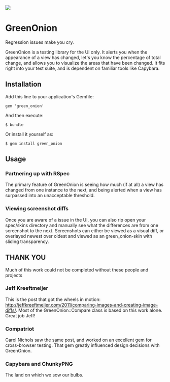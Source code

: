 
[<img src="https://secure.travis-ci.org/tomeara/green_onion.png" />](http://travis-ci.org/#!/tomeara/green_onion)

# GreenOnion

Regression issues make you cry.

GreenOnion is a testing library for the UI only. It alerts you when the appearance of a view has changed, let's you know the percentage of total change, and allows you to visualize the areas that have been changed. It fits right into your test suite, and is dependent on familiar tools like Capybara.

## Installation

Add this line to your application's Gemfile:

    gem 'green_onion'

And then execute:

    $ bundle

Or install it yourself as:

    $ gem install green_onion

## Usage

### Partnering up with RSpec

The primary feature of GreenOnion is seeing how much (if at all) a view has changed from one instance to the next, and being alerted when a view has surpassed into an unacceptable threshold.

### Viewing screenshot diffs

Once you are aware of a issue in the UI, you can also rip open your spec/skins directory and manually see what the differences are from one screenshot to the next. Screenshots can either be viewed as a visual diff, or overlayed newest over oldest and viewed as an green_onion-skin with sliding transparency.

## THANK YOU

Much of this work could not be completed without these people and projects

### Jeff Kreeftmeijer
This is the post that got the wheels in motion: http://jeffkreeftmeijer.com/2011/comparing-images-and-creating-image-diffs/. Most of the GreenOnion::Compare class is based on this work alone. Great job Jeff!

### Compatriot
Carol Nichols saw the same post, and worked on an excellent gem for cross-browser testing. That gem greatly influenced design decisions with GreenOnion.

### Capybara and ChunkyPNG
The land on which we sow our bulbs.